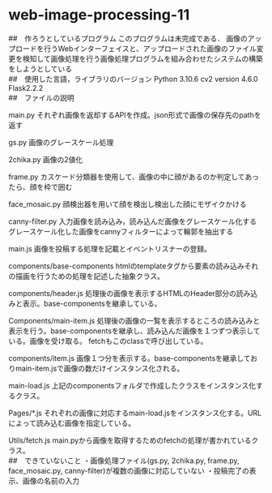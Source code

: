 # web-image-processing-11

##　作ろうとしているプログラム
このプログラムは未完成である．
画像のアップロードを行うWebインターフェイスと、アップロードされた画像のファイル変更を検知して画像処理を行う画像処理プログラムを組み合わせたシステムの構築をしようとしている
<br>
##　使用した言語，ライブラリのバージョン
Python 3.10.6
cv2 version 4.6.0
Flask2.2.2
<br>
##　ファイルの説明

main.py
それぞれ画像を返却するAPIを作成。json形式で画像の保存先のpathを返す

gs.py
画像のグレースケール処理

2chika.py
画像の2値化

frame.py
カスケード分類器を使用して、画像の中に顔があるのか判定してあったら、顔を枠で囲む

face_mosaic.py
顔検出器を用いて顔を検出し検出した顔にモザイクかける

canny-filter.py
入力画像を読み込み，読み込んだ画像をグレースケール化する
グレースケール化した画像をcannyフィルターによって輪郭を抽出する

main.js
画像を投稿する処理を記載とイベントリスナーの登録。

components/base-components
htmlのtemplateタグから要素の読み込みそれの描画を行うための処理を記述した抽象クラス。

components/header.js
処理後の画像を表示するHTMLのHeader部分の読み込みと表示。base-componentsを継承している。

Components/main-item.js
処理後の画像の一覧を表示するところの読み込みと表示を行う。base-componentsを継承し、読み込んだ画像を１つずつ表示している。画像を受け取る。
fetchもこのclassで呼び出している。

components/item.js
画像１つ分を表示する。base-componentsを継承しておりmain-item.jsで画像の数だけインスタンス化される。

main-load.js
上記のcomponentsフォルダで作成したクラスをインスタンス化するクラス。

Pages/*.js
それぞれの画像に対応するmain-load.jsをインスタンス化する。URLによって読み込む画像を指定している。

Utils/fetch.js
main.pyから画像を取得するためのfetchの処理が書かれているクラス。
<br>
##　できていないこと
・画像処理ファイル(gs.py, 2chika.py, frame.py, face_mosaic.py, canny-filter)が複数の画像に対応していない
・投稿完了の表示、画像の名前の入力
